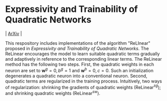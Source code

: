 # Expressivity and Trainability of Quadratic Networks
| [ArXiv](https://arxiv.org/abs/2201.05279) |

This respository includes implementations of the algorithm "ReLInear" proposed in *Expressivity and Trainability of Quadratic Networks*.  The ReLinear encourages the model to learn suitable quadratic terms gradually and adaptively in reference to the corresponding linear terms. The ReLinear method has the following two steps. First, the quadratic weights in each neuron are set to $\textbf{w}^g = 0, b^g = 1$ and $\textbf{w}^b = 0, c = 0$. Such an initialization degenerates a quadratic neuron into a conventional neuron. Second, quadratic terms are regularized in the training process. Intuitively, two ways of regularization: shrinking the gradients of quadratic weights (ReLinear$^{sg}$); and shrinking quadratic weights (ReLinear$^{sw}$).


